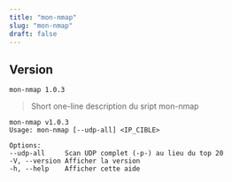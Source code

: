 ```yaml
---
title: "mon-nmap"
slug: "mon-nmap"
draft: false
---
```


## Version
`mon-nmap 1.0.3`

> Short one-line description du sript mon-nmap

```text
mon-nmap v1.0.3
Usage: mon-nmap [--udp-all] <IP_CIBLE>

Options:
--udp-all     Scan UDP complet (-p-) au lieu du top 20
-V, --version Afficher la version
-h, --help    Afficher cette aide
```

